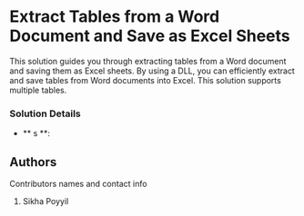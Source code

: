 # Extract Tables from a Word Document and Save as Excel Sheets

This solution guides you through extracting tables from a Word document and saving them as Excel sheets. By using a DLL, you can efficiently extract and save tables from Word documents into Excel. This solution supports multiple tables.

### Solution Details

* ** s **: 




## Authors

Contributors names and contact info

1. Sikha Poyyil

